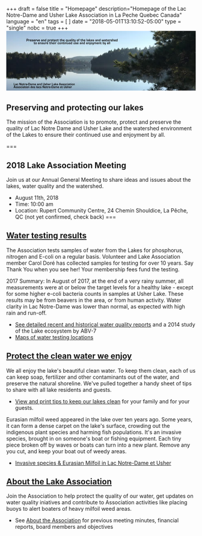 +++
draft = false
title = "Homepage"
description="Homepage of the Lac Notre-Dame and Usher Lake Association in La Peche Quebec Canada"
language = "en"
tags = [
]
date = "2018-05-01T13:10:52-05:00"
type = "single"
nobc = true
+++
<img src="/assets/img/lake-assoc-photo.jpg" class="img-fluid py-3" alt="view of still water of lake says Preserve and protect the quality of the lakes and watershed to ensure their continued use and enjoyment by all with title Lac Notre-Dame and Usher Lake Association" />

## Preserving and protecting our lakes

The mission of the Association is to promote, protect and preserve the quality of Lac Notre Dame and Usher Lake and the watershed environment of the Lakes to ensure their continued use and enjoyment by all. 

===
## 2018 Lake Association Meeting 
Join us at our Annual General Meeting to share ideas and issues about the lakes, water quality and the watershed. 

* August 11th, 2018
* Time: 10:00 am
* Location: Rupert Community Centre, 24 Chemin Shouldice, La Pêche, QC (not yet confirmed, check back)
===

## [Water testing results](/water/qualityreports/)

The Association tests samples of water from the Lakes for phosphorus, nitrogen and E-coli on a regular basis. Volunteer and Lake Association member Carol Doré has collected samples for testing for over 10 years. Say Thank You when you see her! Your membership fees fund the testing. 

2017 Summary: In August of 2017, at the end of a very rainy summer, all measurements were at or below the target levels for a healthy lake - except for some higher e-coli bacteria counts in samples at Usher Lake. These results may be from beavers in the area, or from human activity. Water clarity in Lac Notre-Dame was lower than normal, as expected with high rain and run-off. 

* [See detailed recent and historical water quality reports](/water/qualityreports/) and a 2014 study of the Lake ecosystem by ABV-7
* [Maps of water testing locations](/map/maps/)


## [Protect the clean water we enjoy](/water/keepclean/)

We all enjoy the lake's beautiful clean water. To keep them clean, each of us can keep soap, fertilizer and other contaminants out of the water, and preserve the natural shoreline. We've pulled together a handy sheet of tips to share with all lake residents and guests.  

* [View and print tips to keep our lakes clean](/water/keepclean/) for your family and for your guests. 

Eurasian milfoil weed appeared in the lake over ten years ago. Some years, it can form a dense carpet on the lake's surface, crowding out the indigenous plant species and harming fish populations. It's an invasive species, brought in on someone's boat or fishing equipment. Each tiny piece broken off by waves or boats can turn into a new plant. Remove any you cut, and keep your boat out of weedy areas.  

* [Invasive species & Eurasian Milfoil in Lac Notre-Dame et Usher](/water/lnd-milfoil/) 

## [About the Lake Association](/about/)

Join the Association to help protect the quality of our water, get updates on water quality iniatives and contribute to Association activities like placing buoys to alert boaters of heavy milfoil weed areas. 

* See [About the  Association](/about/) for previous meeting minutes, financial reports, board members and objectives 

